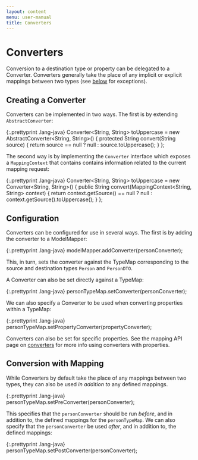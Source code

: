 ```yaml
---
layout: content
menu: user-manual
title: Converters
---
```


# Converters

Conversion to a destination type or property can be delegated to a Converter. Converters generally take the place of any implicit or explicit mappings between two types (see [below](#conversion-with-mapping) for exceptions).

## Creating a Converter

Converters can be implemented in two ways. The first is by extending `AbstractConverter`:

{:.prettyprint .lang-java}
	Converter<String, String> toUppercase = new AbstractConverter<String, String>() {
	  protected String convert(String source) {
	    return source == null ? null : source.toUppercase();
	  }
	};

The second way is by implementing the `Converter` interface which exposes a `MappingContext` that contains contains information related to the current mapping request:

{:.prettyprint .lang-java}
	Converter<String, String> toUppercase = new Converter<String, String>() {
	  public String convert(MappingContext<String, String> context) {
	    return context.getSource() == null ? null : context.getSource().toUppercase();
	  }
	};

## Configuration

Converters can be configured for use in several ways. The first is by adding the converter to a ModelMapper:

{:.prettyprint .lang-java}
	modelMapper.addConverter(personConverter);

This, in turn, sets the converter against the TypeMap corresponding to the source and destination types `Person` and `PersonDTO`.

A Converter can also be set directly against a TypeMap:

{:.prettyprint .lang-java}
	personTypeMap.setConverter(personConverter);

We can also specify a Converter to be used when converting properties within a TypeMap:

{:.prettyprint .lang-java}
	personTypeMap.setPropertyConverter(propertyConverter);

Converters can also be set for specific properties. See the mapping API page on [converters](/user-manual/property-mapping/#converters) for more info using converters with properties.

## Conversion with Mapping

While Converters by default take the place of any mappings between two types, they can also be used _in addition to_ any defined mappings.

{:.prettyprint .lang-java}
	personTypeMap.setPreConverter(personConverter);
	
This specifies that the `personConverter` should be run _before_, and in addition to, the defined mappings for the `personTypeMap`. We can also specify that the `personConverter` be used _after_, and in addition to, the defined mappings:
	
{:.prettyprint .lang-java}
	personTypeMap.setPostConverter(personConverter);
    